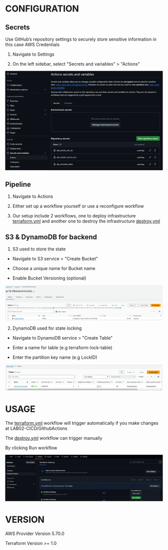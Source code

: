 # CONFIGURATION

## Secrets

Use GitHub’s repository settings to securely store sensitive information in this case AWS Credentials

1. Navigate to Settings

2. On the left sidebar, select "Secrets and variables" > "Actions"

![Secrets](secrets.png)

## Pipeline

1. Navigate to Actions

2. Either set up a workflow yourself or use a reconfigure workflow

3. Our setup include 2 workflows, one to deploy infrastructure [terraform.yml](.github/workflows/terraform.yml) and another one to destroy the infrastructure [destroy.yml](.github/workflows/destroy.yml)

## S3 & DynamoDB for backend

1. S3 used to store the state

- Navigate to S3 service > "Create Bucket"

- Choose a unique name for Bucket name

- Enable Bucket Versioning (optional)

![S3 Bucket](sample_s3.png)

2. DynamoDB used for state locking

- Navigate to DynamoDB service > "Create Table"

- Enter a name for table (e.g terraform-lock-table)

- Enter the partition key name (e.g LockID)

![DynamoDB](sample_dynamodb.png)

# USAGE

The [terraform.yml](../../.github/workflows/terraform.yml) workflow will trigger automatically if you make changes at LAB02-CICD/GithubActions

The [destroy.yml](../../.github/workflows/destroy.yml) workflow can trigger manually

By clicking Run workflow

![Trigger Destroy](trigger_destroy.png)

# VERSION
AWS Provider Version 5.70.0

Terraform Version >= 1.0
